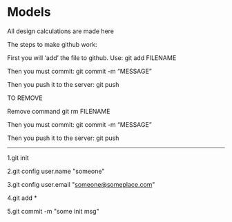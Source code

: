 ﻿# Models
All design calculations are made here

The steps to make github work:

First you will ‘add’ the file to github. Use:
git add FILENAME

Then you must commit:
git commit -m “MESSAGE”

Then you push it to the server:
git push

TO REMOVE

Remove command
git rm FILENAME

Then you must commit:
git commit -m “MESSAGE”

Then you push it to the server:
git push

-------------------------
1.git init

2.git config user.name "someone"

3.git config user.email "someone@someplace.com"

4.git add *

5.git commit -m "some init msg"